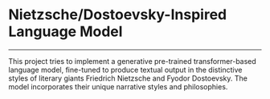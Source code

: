 # Nietzsche/Dostoevsky-Inspired Language Model
-----
This project tries to implement a generative pre-trained transformer-based language model, fine-tuned to produce textual output in the distinctive styles of literary giants Friedrich Nietzsche and Fyodor Dostoevsky. The model incorporates their unique narrative styles and philosophies.